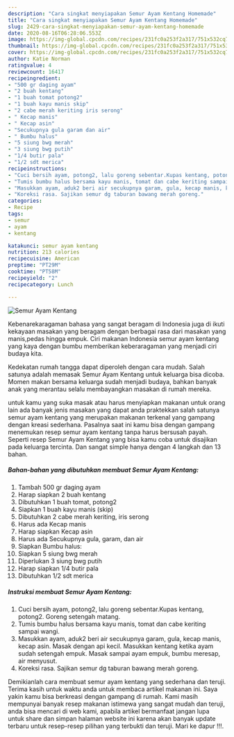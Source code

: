```yaml
---
description: "Cara singkat menyiapakan Semur Ayam Kentang Homemade"
title: "Cara singkat menyiapakan Semur Ayam Kentang Homemade"
slug: 2429-cara-singkat-menyiapakan-semur-ayam-kentang-homemade
date: 2020-08-16T06:28:06.553Z
image: https://img-global.cpcdn.com/recipes/231fc0a253f2a317/751x532cq70/semur-ayam-kentang-foto-resep-utama.jpg
thumbnail: https://img-global.cpcdn.com/recipes/231fc0a253f2a317/751x532cq70/semur-ayam-kentang-foto-resep-utama.jpg
cover: https://img-global.cpcdn.com/recipes/231fc0a253f2a317/751x532cq70/semur-ayam-kentang-foto-resep-utama.jpg
author: Katie Norman
ratingvalue: 4
reviewcount: 16417
recipeingredient:
- "500 gr daging ayam"
- "2 buah kentang"
- "1 buah tomat potong2"
- "1 buah kayu manis skip"
- "2 cabe merah keriting iris serong"
- " Kecap manis"
- " Kecap asin"
- "Secukupnya gula garam dan air"
- " Bumbu halus"
- "5 siung bwg merah"
- "3 siung bwg putih"
- "1/4 butir pala"
- "1/2 sdt merica"
recipeinstructions:
- "Cuci bersih ayam, potong2, lalu goreng sebentar.Kupas kentang, potong2. Goreng setengah matang."
- "Tumis bumbu halus bersama kayu manis, tomat dan cabe keriting sampai wangi."
- "Masukkan ayam, aduk2 beri air secukupnya garam, gula, kecap manis, kecap asin. Masak dengan api kecil. Masukkan kentang ketika ayam sudah setengah empuk. Masak sampai ayam empuk, bumbu meresap, air menyusut."
- "Koreksi rasa. Sajikan semur dg taburan bawang merah goreng."
categories:
- Recipe
tags:
- semur
- ayam
- kentang

katakunci: semur ayam kentang 
nutrition: 213 calories
recipecuisine: American
preptime: "PT29M"
cooktime: "PT58M"
recipeyield: "2"
recipecategory: Lunch

---
```



![Semur Ayam Kentang](https://img-global.cpcdn.com/recipes/231fc0a253f2a317/751x532cq70/semur-ayam-kentang-foto-resep-utama.jpg)

Kebenarekaragaman bahasa yang sangat beragam di Indonesia juga di ikuti kekayaan masakan yang beragam dengan berbagai rasa dari masakan yang manis,pedas hingga empuk. Ciri makanan Indonesia semur ayam kentang yang kaya dengan bumbu memberikan keberaragaman yang menjadi ciri budaya kita.


Kedekatan rumah tangga dapat diperoleh dengan cara mudah. Salah satunya adalah memasak Semur Ayam Kentang untuk keluarga bisa dicoba. Momen makan bersama keluarga sudah menjadi budaya, bahkan banyak anak yang merantau selalu membayangkan masakan di rumah mereka.



untuk kamu yang suka masak atau harus menyiapkan makanan untuk orang lain ada banyak jenis masakan yang dapat anda praktekkan salah satunya semur ayam kentang yang merupakan makanan terkenal yang gampang dengan kreasi sederhana. Pasalnya saat ini kamu bisa dengan gampang menemukan resep semur ayam kentang tanpa harus bersusah payah.
Seperti resep Semur Ayam Kentang yang bisa kamu coba untuk disajikan pada keluarga tercinta. Dan sangat simple hanya dengan 4 langkah dan 13 bahan.


<!--inarticleads1-->

##### Bahan-bahan yang dibutuhkan membuat Semur Ayam Kentang:

1. Tambah 500 gr daging ayam
1. Harap siapkan 2 buah kentang
1. Dibutuhkan 1 buah tomat, potong2
1. Siapkan 1 buah kayu manis (skip)
1. Dibutuhkan 2 cabe merah keriting, iris serong
1. Harus ada  Kecap manis
1. Harap siapkan  Kecap asin
1. Harus ada Secukupnya gula, garam, dan air
1. Siapkan  Bumbu halus:
1. Siapkan 5 siung bwg merah
1. Diperlukan 3 siung bwg putih
1. Harap siapkan 1/4 butir pala
1. Dibutuhkan 1/2 sdt merica




<!--inarticleads2-->

##### Instruksi membuat  Semur Ayam Kentang:

1. Cuci bersih ayam, potong2, lalu goreng sebentar.Kupas kentang, potong2. Goreng setengah matang.
1. Tumis bumbu halus bersama kayu manis, tomat dan cabe keriting sampai wangi.
1. Masukkan ayam, aduk2 beri air secukupnya garam, gula, kecap manis, kecap asin. Masak dengan api kecil. Masukkan kentang ketika ayam sudah setengah empuk. Masak sampai ayam empuk, bumbu meresap, air menyusut.
1. Koreksi rasa. Sajikan semur dg taburan bawang merah goreng.




Demikianlah cara membuat semur ayam kentang yang sederhana dan teruji. Terima kasih untuk waktu anda untuk membaca artikel makanan ini. Saya yakin kamu bisa berkreasi dengan gampang di rumah. Kami masih mempunyai banyak resep makanan istimewa yang sangat mudah dan teruji, anda bisa mencari di web kami, apabila artikel bermanfaat jangan lupa untuk share dan simpan halaman website ini karena akan banyak update terbaru untuk resep-resep pilihan yang terbukti dan teruji. Mari ke dapur !!!. 
